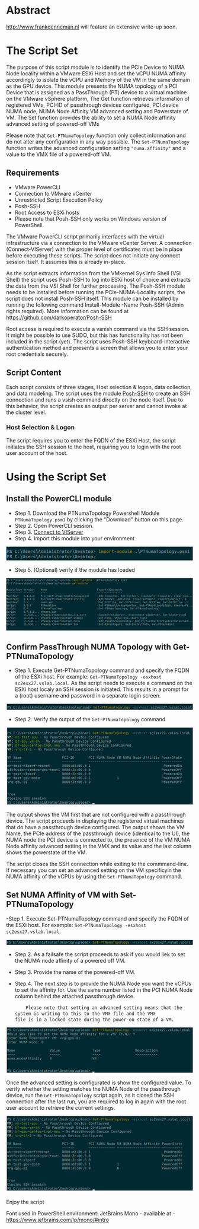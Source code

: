 # Abstract

http://www.frankdenneman.nl will feature an extensive write-up soon.

# The Script Set
The purpose of this script module is to identify the PCIe Device to NUMA Node locality within a VMware ESXi Host and set the vCPU NUMA affinity accordingly to isolate the vCPU and Memory of the VM in the same domain as the GPU device. This module presents the NUMA topology of a PCI Device that is assigned as a PassThrough (PT) device to a virtual machine on the VMware vSphere platform, The Get function retrieves information of registered VMs, PCI-ID of passthrough devices configured, PCI device NUMA node, NUMA Node Affinity VM advanced setting and Powerstate of VM. The Set function provides the ability to set a NUMA Node affinity advanced setting of powered-off VMs

Please note that `Get-PTNumaTopology` function only collect information and do not alter any configuration in any way possible. The `Set-PTNumaTopology` function writes the advanced configuration setting `"numa.affinity"` and a value to the VMX file of a powered-off VM.

## Requirements
* VMware PowerCLI
* Connection to VMware vCenter
* Unrestricted Script Execution Policy
* Posh-SSH
* Root Access to ESXi hosts
* Please note that Posh-SSH only works on Windows version of PowerShell.

The VMware PowerCLI script primarily interfaces with the virtual infrastructure via a connection to the VMware vCenter Server. A connection (Connect-VIServer) with the proper level of certificates must be in place before executing these scripts. The script does not initiate any connect session itself. It assumes this is already in-place.

As the script extracts information from the VMkernel Sys Info Shell (VSI Shell) the script uses Posh-SSH to log into ESXi host of choice and extracts the data from the VSI Shell for further processing. The Posh-SSH module needs to be installed before running the PCIe-NUMA-Locality scripts, the script does not install Posh-SSH itself. This module can be installed by running the following command Install-Module -Name Posh-SSH (Admin rights required). More information can be found at https://github.com/darkoperator/Posh-SSH

Root access is required to execute a vanish command via the SSH session. It might be possible to use SUDO, but this has functionality has not been included in the script (yet). The script uses Posh-SSH keyboard-interactive authentication method and presents a screen that allows you to enter your root credentials securely.

## Script Content
Each script consists of three stages, Host selection & logon, data collection, and data modeling. The script uses the module [Posh-SSH](http://www.lucd.info/knowledge-base/use-posh-ssh-instead-of-putty/) to create an SSH connection and runs a vsish command directly on the node itself. Due to this behavior, the script creates an output per server and cannot invoke at the cluster level. 

### Host Selection & Logon
The script requires you to enter the FQDN of the ESXi Host, the script initiates the SSH session to the host, requiring you to login with the root user account of the host. 

# Using the Script Set

## Install the PowerCLI module
- Step 1. Download the PTNumaTopology Powershell Module `PTNumaTopology.psm1` by clicking the "Download" button on this page.
- Step 2. Open PowerCLI session.
- Step 3. [Connect to VIServer ](https://blogs.vmware.com/PowerCLI/2013/03/back-to-basics-connecting-to-vcenter-or-a-vsphere-host.html)
- Step 4. Import this module into your environment

<img src="images/00-Import-Module-Command.png">

- Step 5. (Optional) verify if the module has loaded

<img src="images/01-Get-Module-Command.png">

## Confirm PassThrough NUMA Topology with Get-PTNumaTopology

- Step 1. Execute Get-PTNumaTopology command and specify the FQDN of the ESXi host. For example: `Get-PTNumaTopology -esxhost sc2esx27.vslab.local`. As the script needs to execute a command on the ESXi host localy an SSH session is initiated. This results in a prompt for a (root) username and password in a separate login screen.

<img src="images/02-Get-PTNumaTopology-Command.png">  

- Step 2. Verify the output of the `Get-PTNumaTopology` command

<img src="images/03-Get-PTNumaTopology-Result.png">  

The output shows the VM first that are not configured with a passthrough device. The script proceeds in displaying the registered virtual machines that do have a passthrough device configured. The output shows the VM Name, the PCIe address of the passthrough device (identical to the UI), the NUMA node the PCI device is connected to, the presence of the VM NUMA Node affinity advanced setting in the VMX and its value and the last column shows the powerstate of the VM.

The script closes the SSH connection while exiting to the commmand-line. If necessary you can set an advanced setting on the  VM specificyin the NUMA affinity of the vCPUs by using the `Set-PTNumaTopology` command.

## Set NUMA Affinity of VM with Set-PTNumaTopology

-Step 1. Execute Set-PTNumaTopology command and specify the FQDN of the ESXi host. For example: `Set-PTNumaTopology -esxhost sc2esx27.vslab.local`.

<img src="images/04-Set-PTNumaTopology-Command.png"> 

- Step 2. As a failsafe the script proceeds to ask if you would liek to set the NUMA node affinity of a powered off VM.
- Step 3. Provide the name of the powered-off VM.
- Step 4. The next step is to provide the NUMA Node you want the vCPUs to set the affinity for. Use the same number listed in           the PCI NUMA Node column behind the attached passthrough device.

          Please note that setting an advanced setting means that the system is writing to this to the VMX file and the VMX             file is in a locked state during the power-on state of a VM.

<img src="images/05-Set-PTNumaTopology-Result.png"> 

Once the advanced setting is configurated is show the configured value. To verify whether the setting matches the NUMA Node of the passthrough device, run the `Get-PTNumaTopology` script again, as it closed the SSH connection after the last run, you are required to log in again with the root user account to retrieve the current settings.

<img src="images/06-Verify-SetPTNumaTopology-Command.png">  

Enjoy the script

Font used in PowerShell environment: 
JetBrains Mono - available at - https://www.jetbrains.com/lp/mono/#intro
